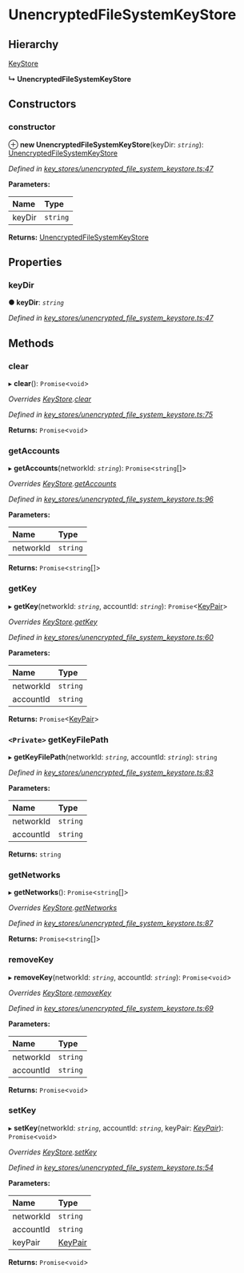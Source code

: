 # UnencryptedFileSystemKeyStore

## Hierarchy

[KeyStore](../_key_stores_keystore_/_key_stores_keystore_.keystore.md)

**↳ UnencryptedFileSystemKeyStore**

## Constructors

### constructor <a id="constructor"></a>

⊕ **new UnencryptedFileSystemKeyStore**\(keyDir: _`string`_\): [UnencryptedFileSystemKeyStore](_key_stores_unencrypted_file_system_keystore_.unencryptedfilesystemkeystore.md)

_Defined in_ [_key\_stores/unencrypted\_file\_system\_keystore.ts:47_](https://github.com/nearprotocol/nearlib/blob/7880ebf/src.ts/key_stores/unencrypted_file_system_keystore.ts#L47)

**Parameters:**

| Name | Type |
| :--- | :--- |
| keyDir | `string` |

**Returns:** [UnencryptedFileSystemKeyStore](_key_stores_unencrypted_file_system_keystore_.unencryptedfilesystemkeystore.md)

## Properties

### keyDir <a id="keydir"></a>

**● keyDir**: _`string`_

_Defined in_ [_key\_stores/unencrypted\_file\_system\_keystore.ts:47_](https://github.com/nearprotocol/nearlib/blob/7880ebf/src.ts/key_stores/unencrypted_file_system_keystore.ts#L47)

## Methods

### clear <a id="clear"></a>

▸ **clear**\(\): `Promise`&lt;`void`&gt;

_Overrides_ [_KeyStore_](../_key_stores_keystore_/_key_stores_keystore_.keystore.md)_._[_clear_](../_key_stores_keystore_/_key_stores_keystore_.keystore.md#clear)

_Defined in_ [_key\_stores/unencrypted\_file\_system\_keystore.ts:75_](https://github.com/nearprotocol/nearlib/blob/7880ebf/src.ts/key_stores/unencrypted_file_system_keystore.ts#L75)

**Returns:** `Promise`&lt;`void`&gt;

### getAccounts <a id="getaccounts"></a>

▸ **getAccounts**\(networkId: _`string`_\): `Promise`&lt;`string`\[\]&gt;

_Overrides_ [_KeyStore_](../_key_stores_keystore_/_key_stores_keystore_.keystore.md)_._[_getAccounts_](../_key_stores_keystore_/_key_stores_keystore_.keystore.md#getaccounts)

_Defined in_ [_key\_stores/unencrypted\_file\_system\_keystore.ts:96_](https://github.com/nearprotocol/nearlib/blob/7880ebf/src.ts/key_stores/unencrypted_file_system_keystore.ts#L96)

**Parameters:**

| Name | Type |
| :--- | :--- |
| networkId | `string` |

**Returns:** `Promise`&lt;`string`\[\]&gt;

### getKey <a id="getkey"></a>

▸ **getKey**\(networkId: _`string`_, accountId: _`string`_\): `Promise`&lt;[KeyPair](../_utils_key_pair_/_utils_key_pair_.keypair.md)&gt;

_Overrides_ [_KeyStore_](../_key_stores_keystore_/_key_stores_keystore_.keystore.md)_._[_getKey_](../_key_stores_keystore_/_key_stores_keystore_.keystore.md#getkey)

_Defined in_ [_key\_stores/unencrypted\_file\_system\_keystore.ts:60_](https://github.com/nearprotocol/nearlib/blob/7880ebf/src.ts/key_stores/unencrypted_file_system_keystore.ts#L60)

**Parameters:**

| Name | Type |
| :--- | :--- |
| networkId | `string` |
| accountId | `string` |

**Returns:** `Promise`&lt;[KeyPair](../_utils_key_pair_/_utils_key_pair_.keypair.md)&gt;

### `<Private>` getKeyFilePath <a id="getkeyfilepath"></a>

▸ **getKeyFilePath**\(networkId: _`string`_, accountId: _`string`_\): `string`

_Defined in_ [_key\_stores/unencrypted\_file\_system\_keystore.ts:83_](https://github.com/nearprotocol/nearlib/blob/7880ebf/src.ts/key_stores/unencrypted_file_system_keystore.ts#L83)

**Parameters:**

| Name | Type |
| :--- | :--- |
| networkId | `string` |
| accountId | `string` |

**Returns:** `string`

### getNetworks <a id="getnetworks"></a>

▸ **getNetworks**\(\): `Promise`&lt;`string`\[\]&gt;

_Overrides_ [_KeyStore_](../_key_stores_keystore_/_key_stores_keystore_.keystore.md)_._[_getNetworks_](../_key_stores_keystore_/_key_stores_keystore_.keystore.md#getnetworks)

_Defined in_ [_key\_stores/unencrypted\_file\_system\_keystore.ts:87_](https://github.com/nearprotocol/nearlib/blob/7880ebf/src.ts/key_stores/unencrypted_file_system_keystore.ts#L87)

**Returns:** `Promise`&lt;`string`\[\]&gt;

### removeKey <a id="removekey"></a>

▸ **removeKey**\(networkId: _`string`_, accountId: _`string`_\): `Promise`&lt;`void`&gt;

_Overrides_ [_KeyStore_](../_key_stores_keystore_/_key_stores_keystore_.keystore.md)_._[_removeKey_](../_key_stores_keystore_/_key_stores_keystore_.keystore.md#removekey)

_Defined in_ [_key\_stores/unencrypted\_file\_system\_keystore.ts:69_](https://github.com/nearprotocol/nearlib/blob/7880ebf/src.ts/key_stores/unencrypted_file_system_keystore.ts#L69)

**Parameters:**

| Name | Type |
| :--- | :--- |
| networkId | `string` |
| accountId | `string` |

**Returns:** `Promise`&lt;`void`&gt;

### setKey <a id="setkey"></a>

▸ **setKey**\(networkId: _`string`_, accountId: _`string`_, keyPair: [_KeyPair_](../_utils_key_pair_/_utils_key_pair_.keypair.md)\): `Promise`&lt;`void`&gt;

_Overrides_ [_KeyStore_](../_key_stores_keystore_/_key_stores_keystore_.keystore.md)_._[_setKey_](../_key_stores_keystore_/_key_stores_keystore_.keystore.md#setkey)

_Defined in_ [_key\_stores/unencrypted\_file\_system\_keystore.ts:54_](https://github.com/nearprotocol/nearlib/blob/7880ebf/src.ts/key_stores/unencrypted_file_system_keystore.ts#L54)

**Parameters:**

| Name | Type |
| :--- | :--- |
| networkId | `string` |
| accountId | `string` |
| keyPair | [KeyPair](../_utils_key_pair_/_utils_key_pair_.keypair.md) |

**Returns:** `Promise`&lt;`void`&gt;


